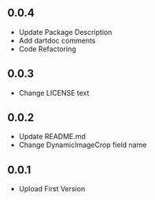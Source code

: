 ## 0.0.4

* Update Package Description
* Add dartdoc comments
* Code Refactoring

## 0.0.3

* Change LICENSE text

## 0.0.2

* Update README.md
* Change DynamicImageCrop field name

## 0.0.1

* Upload First Version
